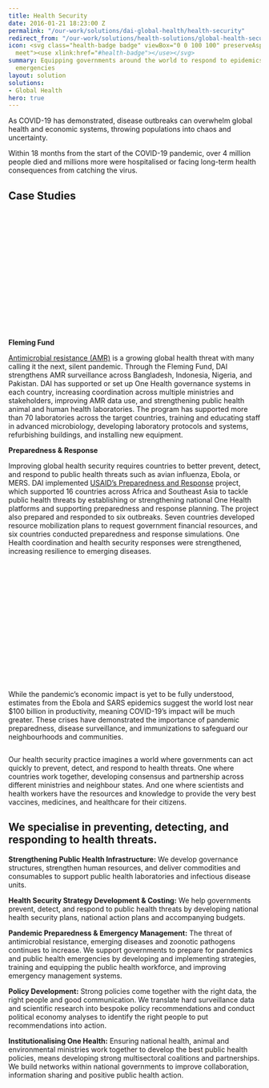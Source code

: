 ```yaml
---
title: Health Security
date: 2016-01-21 18:23:00 Z
permalink: "/our-work/solutions/dai-global-health/health-security"
redirect_from: "/our-work/solutions/health-solutions/global-health-security-and-pandemic-preparedness"
icon: <svg class="health-badge badge" viewBox="0 0 100 100" preserveAspectRatio="xMinYMax
  meet"><use xlink:href="#health-badge"></use></svg>
summary: Equipping governments around the world to respond to epidemics and health
  emergencies
layout: solution
solutions:
- Global Health
hero: true
---
```


As COVID-19 has demonstrated, disease outbreaks can overwhelm global health and economic systems, throwing populations into chaos and uncertainty. 

Within 18 months from the start of the COVID-19 pandemic, over 4 million people died and millions more were hospitalised or facing long-term health consequences from catching the virus. 

<h2>Case Studies</h2>
<div class="bulma enterprise-innovation">
  <div class="tile is-ancestor">
    <div class="is-parent tile is-4">
      <div class="tile box is-child" style="background-image: url(/uploads/fleming-fund-study.png); background-size: cover; background-position: center; min-height: 15rem;">
        <article>
        </article>
      </div>
    </div>
    <div class="tile is-parent">
      <div class="tile box is-child">
        <article>
          <p><strong>Fleming Fund</strong></p>
          <p><a href="our-work/projects/indonesia-fleming-fund">Antimicrobial resistance (AMR)</a> is a growing global health threat with many calling it the next, silent pandemic. Through the Fleming Fund, DAI strengthens AMR surveillance across Bangladesh, Indonesia, Nigeria, and Pakistan. DAI has supported or set up One Health governance systems in each country, increasing coordination across multiple ministries and stakeholders, improving AMR data use, and strengthening public health animal and human health laboratories. The program has supported more than 70 laboratories across the target countries, training and educating staff in advanced microbiology, developing laboratory protocols and systems, refurbishing buildings, and installing new equipment. </p>
        </article>
      </div>
    </div>
  </div>
  <div class="tile is-ancestor">
    <div class="is-parent tile">
      <div class="tile box is-child">
        <article>
          <p><strong>Preparedness & Response</strong></p>
          <p>Improving global health security requires countries to better prevent, detect, and respond to public health threats such as avian influenza, Ebola, or MERS. DAI implemented <a href="/our-work/projects/worldwide-preparedness-and-response-pr">USAID’s Preparedness and Response</a> project, which supported 16 countries across Africa and Southeast Asia to tackle public health threats by establishing or strengthening national One Health platforms and supporting preparedness and response planning. The project also prepared and responded to six outbreaks. Seven countries developed resource mobilization plans to request government financial resources, and six countries conducted preparedness and response simulations. One Health coordination and health security responses were strengthened, increasing resilience to emerging diseases.</p>
        </article>
      </div>
    </div>
    <div class="tile is-parent is-4">
      <div class="tile box is-child" style="background-image: url(/uploads/pandr-study.png); background-size: cover; background-position: center; min-height: 15rem;">
        <article>
        </article>
      </div>
    </div>
  </div>
</div>

While the pandemic’s economic impact is yet to be fully understood, estimates from the Ebola and SARS epidemics suggest the world lost near $100 billion in productivity, meaning COVID-19’s impact will be much greater. These crises have demonstrated the importance of pandemic preparedness, disease surveillance, and immunizations to safeguard our neighbourhoods and communities.

<img src="/uploads/health-security-feature.jpg" alt="">

Our health security practice imagines a world where governments can act quickly to prevent, detect, and respond to health threats. One where countries work together, developing consensus and partnership across different ministries and neighbour states. And one where scientists and health workers have the resources and knowledge to provide the very best vaccines, medicines, and healthcare for their citizens. 

## We specialise in preventing, detecting, and responding to health threats.


**Strengthening Public Health Infrastructure:** We develop governance structures, strengthen human resources, and deliver commodities and consumables to support public health laboratories and infectious disease units. 

**Health Security Strategy Development & Costing:** We help governments prevent, detect, and respond to public health threats by developing national health security plans, national action plans and accompanying budgets. 

**Pandemic Preparedness & Emergency Management:** The threat of antimicrobial resistance, emerging diseases and zoonotic pathogens continues to increase. We support governments to prepare for pandemics and public health emergencies by developing and implementing strategies, training and equipping the public health workforce, and improving emergency management systems.

**Policy Development:** Strong policies come together with the right data, the right people and good communication. We translate hard surveillance data and scientific research into bespoke policy recommendations and conduct political economy analyses to identify the right people to put recommendations into action. 

**Institutionalising One Health:** Ensuring national health, animal and environmental ministries work together to develop the best public health policies, means developing strong multisectoral coalitions and partnerships. We build networks within national governments to improve collaboration, information sharing and positive public health action. 

